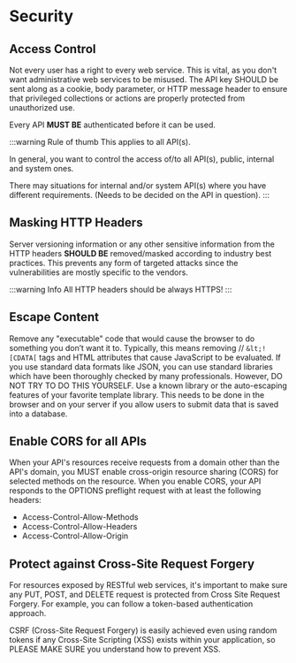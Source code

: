 # Security
## Access Control
Not every user has a right to every web service.
This is vital, as you don't want administrative web services to be misused.
The API key SHOULD be sent along as a cookie, body parameter, or HTTP message header to ensure that privileged collections or actions are properly protected from unauthorized use.

Every API **MUST BE** authenticated before it can be used.

:::warning Rule of thumb
This applies to all API(s).

In general, you want to control the access of/to all API(s), public, internal and system ones.

There may situations for internal and/or system API(s) where you have different requirements. (Needs to be decided on the API in question).
:::

## Masking HTTP Headers

Server versioning information or any other sensitive information from the HTTP headers **SHOULD BE** removed/masked according to industry best practices.
This prevents any form of targeted attacks since the vulnerabilities are mostly specific to the vendors.

:::warning Info
All HTTP headers should be always HTTPS!
:::

## Escape Content

Remove any "executable" code that would cause the browser to do something you don’t want it to. Typically, this means removing // `&lt;![CDATA[` tags and HTML attributes that cause JavaScript to be evaluated. If you use standard data formats like JSON, you can use standard libraries which have been thoroughly checked by many professionals. However, DO NOT TRY TO DO THIS YOURSELF. Use a known library or the auto-escaping features of your favorite template library. This needs to be done in the browser and on your server if you allow users to submit data that is saved into a database.

## Enable CORS for all APIs

When your API's resources receive requests from a domain other than the API's domain, you MUST enable cross-origin resource sharing (CORS) for selected methods on the resource. When you enable CORS, your API responds to the OPTIONS preflight request with at least the following headers:

- Access-Control-Allow-Methods
- Access-Control-Allow-Headers
- Access-Control-Allow-Origin

## Protect against Cross-Site Request Forgery

For resources exposed by RESTful web services, it's important to make sure any PUT, POST, and DELETE request is protected from Cross Site Request Forgery. For example, you can follow a token-based authentication approach.

CSRF (Cross-Site Request Forgery) is easily achieved even using random tokens if any Cross-Site Scripting (XSS) exists within your application, so PLEASE MAKE SURE you understand how to prevent XSS.